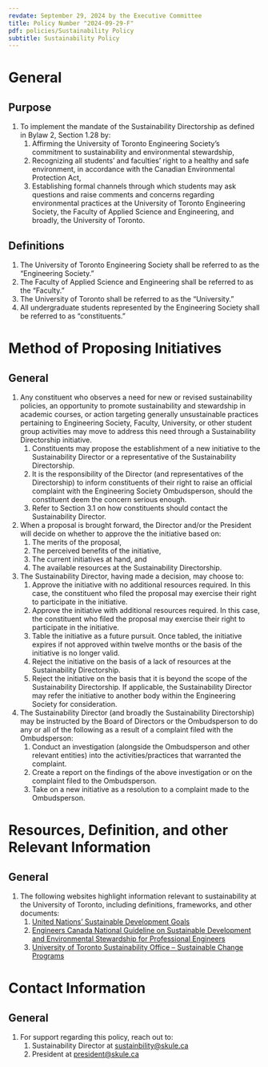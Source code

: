 ```yaml
---
revdate: September 29, 2024 by the Executive Committee
title: Policy Number "2024-09-29-F"
pdf: policies/Sustainability Policy
subtitle: Sustainability Policy
---
```


# General

## Purpose
1. To implement the mandate of the Sustainability Directorship as defined in Bylaw 2, Section 1.28 by:
   1. Affirming the University of Toronto Engineering Society’s commitment to sustainability and environmental stewardship,
   1. Recognizing all students’ and faculties’ right to a healthy and safe environment, in accordance with the Canadian Environmental Protection Act,
   1. Establishing formal channels through which students may ask questions and raise comments and concerns regarding environmental practices at the University of Toronto Engineering Society, the Faculty of Applied Science and Engineering, and broadly, the University of Toronto.

## Definitions
1. The University of Toronto Engineering Society shall be referred to as the “Engineering Society.”
1. The Faculty of Applied Science and Engineering shall be referred to as the “Faculty.”
1. The University of Toronto shall be referred to as the “University.”
1. All undergraduate students represented by the Engineering Society shall be referred to as “constituents.”

# Method of Proposing Initiatives

## General
1. Any constituent who observes a need for new or revised sustainability policies, an opportunity to promote sustainability and stewardship in academic courses, or action targeting generally unsustainable practices pertaining to Engineering Society, Faculty, University, or other student group activities may move to address this need through a Sustainability Directorship initiative.
   1. Constituents may propose the establishment of a new initiative to the Sustainability Director or a representative of the Sustainability Directorship.
   1. It is the responsibility of the Director (and representatives of the Directorship) to inform constituents of their right to raise an official complaint with the Engineering Society Ombudsperson, should the constituent deem the concern serious enough.
   1. Refer to Section 3.1 on how constituents should contact the Sustainability Director.
1. When a proposal is brought forward, the Director and/or the President will decide on whether to approve the the initiative based on:
   1. The merits of the proposal,
   1. The perceived benefits of the initiative,
   1. The current initiatives at hand, and
   1. The available resources at the Sustainability Directorship.
1. The Sustainability Director, having made a decision, may choose to:
   1. Approve the initiative with no additional resources required. In this case, the constituent who filed the proposal may exercise their right to participate in the initiative.
   1. Approve the initiative with additional resources required. In this case, the constituent who filed the proposal may exercise their right to participate in the initiative.
   1. Table the initiative as a future pursuit. Once tabled, the initiative expires if not approved within twelve months or the basis of the initiative is no longer valid.
   1. Reject the initiative on the basis of a lack of resources at the Sustainability Directorship.
   1. Reject the initiative on the basis that it is beyond the scope of the Sustainability Directorship. If applicable, the Sustainability Director may refer the initiative to another body within the Engineering Society for consideration.
1. The Sustainability Director (and broadly the Sustainability Directorship) may be instructed by the Board of Directors or the Ombudsperson to do any or all of the following as a result of a complaint filed with the Ombudsperson:
   1. Conduct an investigation (alongside the Ombudsperson and other relevant entities) into the activities/practices that warranted the complaint.
   1. Create a report on the findings of the above investigation or on the complaint filed to the Ombudsperson.
   1. Take on a new initiative as a resolution to a complaint made to the Ombudsperson.

# Resources, Definition, and other Relevant Information

## General
1. The following websites highlight information relevant to sustainability at the University of Toronto, including definitions, frameworks, and other documents:
   1. [United Nations’ Sustainable Development Goals](https://sdgs.un.org/goals)
   1. [Engineers Canada National Guideline on Sustainable Development and Environmental Stewardship for Professional Engineers](https://engineerscanada.ca/guidelines-and-papers/national-guideline-on-sustainable-development-and-environmental-stewardship-for-professional-engineers#definitions)
   1. [University of Toronto Sustainability Office – Sustainable Change Programs](https://www.fs.utoronto.ca/sustainability/sustainable-change-programs/)

# Contact Information

## General
1. For support regarding this policy, reach out to:
   1. Sustainability Director at sustainbility@skule.ca
   1. President at president@skule.ca
